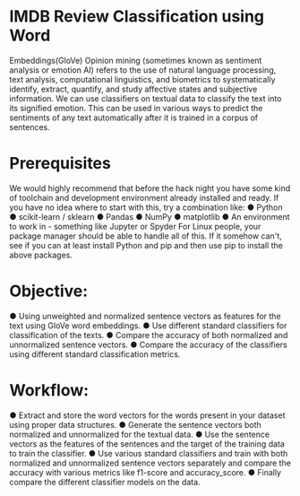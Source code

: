 # IMDB Review Classification using Word
Embeddings(GloVe)
Opinion mining (sometimes known as sentiment analysis or emotion AI) refers to
the use of natural language processing, text analysis, computational linguistics,
and biometrics to systematically identify, extract, quantify, and study affective
states and subjective information.
We can use classifiers on textual data to classify the text into its signified
emotion. This can be used in various ways to predict the sentiments of any text
automatically after it is trained in a corpus of sentences.

# Prerequisites
We would highly recommend that before the hack night you have some kind of toolchain and
development environment already installed and ready. If you have no idea where to start with
this, try a combination like:
● Python
● scikit-learn / sklearn
● Pandas
● NumPy
● matplotlib
● An environment to work in - something like Jupyter or Spyder
For Linux people, your package manager should be able to handle all of this. If it somehow
can't, see if you can at least install Python and pip and then use pip to install the above
packages.
# Objective:
● Using unweighted and normalized sentence vectors as features for the text
using GloVe word embeddings.
● Use different standard classifiers for classification of the texts.
● Compare the accuracy of both normalized and unnormalized sentence
vectors.
● Compare the accuracy of the classifiers using different standard
classification metrics.

#  Workflow:
● Extract and store the word vectors for the words present in your dataset
using proper data structures.
● Generate the sentence vectors both normalized and unnormalized for the
textual data.
● Use the sentence vectors as the features of the sentences and the target of
the training data to train the classifier.
● Use various standard classifiers and train with both normalized and
unnormalized sentence vectors separately and compare the accuracy with
various metrics like f1-score and accuracy_score.
● Finally compare the different classifier models on the data.